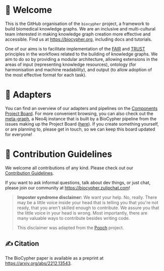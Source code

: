 # 👋 Welcome

This is the GitHub organisation of the `biocypher` project, a framework to build biomedical knowledge graphs. We are an inclusive and multi-cultural team interested in making knowledge graph creation more effective and accessible. Find us at https://biocypher.org, including docs and tutorials.

One of our aims is to facilitate implementation of the [FAIR](https://www.nature.com/articles/sdata201618) and [TRUST](https://www.nature.com/articles/s41597-020-0486-7) principles in the workflows related to the building of knowledge graphs. We aim to do so by providing a modular architecture, allowing extensions in the areas of input (representing knowledge resources), ontology (for harmonisation and machine readability), and output (to allow adoption of the most effective format for each task).

# 🔌 Adapters 

You can find an overview of our adapters and pipelines on the [Components Project Board](https://github.com/orgs/biocypher/projects/3/views/2). For more convenient browsing, you can also check out the [meta-graph](https://meta.biocypher.org), a Neo4j instance that is built by a BioCypher pipeline from the issues making up the Project Board ([here](https://github.com/biocypher/meta-graph)). If you create something yourself, or are planning to, please get in touch, so we can keep this board updated for everyone! 

# 🌈 Contribution Guidelines

We welcome all contributions of any kind. Please check out our [Contribution Guidelines](https://github.com/biocypher/biocypher/blob/main/CONTRIBUTING.md).

If you want to ask informal questions, talk about dev things, or just chat, please join our community at https://biocypher.zulipchat.com!

> **Imposter syndrome disclaimer:** We want your help. No, really. There may be a little voice inside your head that is telling you that you're not ready, that you aren't skilled enough to contribute. We assure you that the little voice in your head is wrong. Most importantly, there are many valuable ways to contribute besides writing code.
>
> This disclaimer was adapted from the [Pooch](https://github.com/fatiando/pooch) project.

## ✍️ Citation
The BioCypher paper is available as a preprint at https://arxiv.org/abs/2212.13543.

<!--

**Here are some ideas to get you started:**

🙋‍♀️ A short introduction - what is your organization all about?
👩‍💻 Useful resources - where can the community find your docs? Is there anything else the community should know?
🍿 Fun facts - what does your team eat for breakfast?
-->

